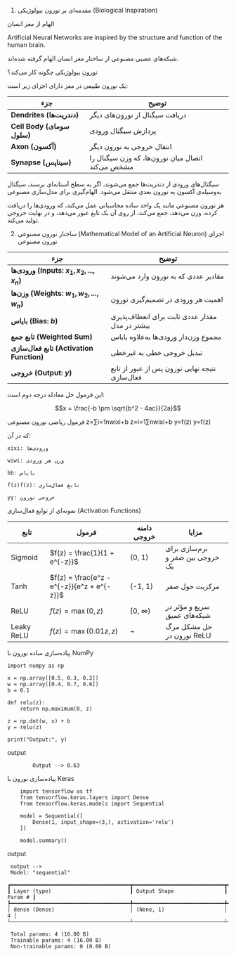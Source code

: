 1. مقدمه‌ای بر نورون بیولوژیکی (Biological Inspiration)
 
 
 الهام از مغز انسان

   Artificial Neural Networks are inspired by the structure and function of the human brain.
     
   شبکه‌های عصبی مصنوعی از ساختار مغز انسان الهام گرفته شده‌اند.


نورون بیولوژیکی چگونه کار می‌کند؟
 

یک نورون طبیعی در مغز دارای اجزای زیر است:

| جزء                        | توضیح                                             |
| -------------------------- | ------------------------------------------------- |
| **Dendrites (دندریت‌ها)**  | دریافت سیگنال از نورون‌های دیگر                   |
| **Cell Body (سومای سلول)** | پردازش سیگنال ورودی                               |
| **Axon (آکسون)**           | انتقال خروجی به نورون دیگر                        |
| **Synapse (سیناپس)**       | اتصال میان نورون‌ها، که وزن سیگنال را مشخص می‌کند |

 سیگنال‌های ورودی از دندریت‌ها جمع می‌شوند، اگر به سطح آستانه‌ای برسند، سیگنال به‌وسیله‌ی آکسون به نورون بعدی منتقل می‌شود.
 الهام‌گیری برای مدل‌سازی مصنوعی

   هر نورون مصنوعی مانند یک واحد ساده محاسباتی عمل می‌کند، که ورودی‌ها را دریافت کرده، وزن می‌دهد، جمع می‌کند، از روی آن یک تابع عبور می‌دهد، و در نهایت خروجی تولید می‌کند.

2. ساختار نورون مصنوعی (Mathematical Model of an Artificial Neuron)
 اجزای نورون مصنوعی


| جزء                                         | توضیح                                          |
| ------------------------------------------- | ---------------------------------------------- |
| **ورودی‌ها (Inputs: $x_1, x_2, ..., x_n$)** | مقادیر عددی که به نورون وارد می‌شوند           |
| **وزن‌ها (Weights: $w_1, w_2, ..., w_n$)**  | اهمیت هر ورودی در تصمیم‌گیری نورون             |
| **بایاس (Bias: $b$)**                       | مقدار عددی ثابت برای انعطاف‌پذیری بیشتر در مدل |
| **تابع جمع (Weighted Sum)**                 | مجموع وزن‌دار ورودی‌ها به‌علاوه بایاس          |
| **تابع فعال‌سازی (Activation Function)**    | تبدیل خروجی خطی به غیرخطی                      |
| **خروجی (Output: $y$)**                     | نتیجه نهایی نورون پس از عبور از تابع فعال‌سازی |




این فرمول حل معادله درجه دوم است:

$$x = \frac{-b \pm \sqrt{b^2 - 4ac}}{2a}$$

فرمول ریاضی نورون مصنوعی
z=∑i=1nwixi+b
z=i=1∑n​wi​xi​+b
y=f(z)
y=f(z)

که در آن:

    xixi​: ورودی‌ها

    wiwi​: وزن هر ورودی

    bb: بایاس

    f(z)f(z): تابع فعال‌سازی

    yy: خروجی نورون


نمونه‌ای از توابع فعال‌سازی (Activation Functions)

| تابع       | فرمول                                      | دامنه خروجی | مزایا                            |
| ---------- | ------------------------------------------ | ----------- | -------------------------------- |
| Sigmoid    | $f(z) = \frac{1}{1 + e^{-z}}$              | (0, 1)      | نرم‌سازی برای خروجی بین صفر و یک |
| Tanh       | $f(z) = \frac{e^z - e^{-z}}{e^z + e^{-z}}$ | (-1, 1)     | مرکزیت حول صفر                   |
| ReLU       | $f(z) = \max(0, z)$                        | \[0, ∞)     | سریع و مؤثر در شبکه‌های عمیق     |
| Leaky ReLU | $f(z) = \max(0.01z, z)$                    | \~          | حل مشکل مرگ نورون در ReLU        |

    
پیاده‌سازی ساده نورون با NumPy


    import numpy as np
    
    x = np.array([0.5, 0.3, 0.2])
    w = np.array([0.4, 0.7, 0.6])
    b = 0.1
    
    def relu(z):
        return np.maximum(0, z)
    
    z = np.dot(w, x) + b
    y = relu(z)
    
    print("Output:", y)

output
            
            Output --> 0.63



پیاده‌سازی نورون با Keras
        
        import tensorflow as tf
        from tensorflow.keras.layers import Dense
        from tensorflow.keras.models import Sequential
        
        model = Sequential([
            Dense(1, input_shape=(3,), activation='relu')
        ])
        
        model.summary()


output

     output -->
     Model: "sequential"
     
    ┏━━━━━━━━━━━━━━━━━━━━━━━━━━━━━━━━━━━━━━┳━━━━━━━━━━━━━━━━━━━━━━━━━━━━━┳━━━━━━━━━━━━━━━━━┓
    ┃ Layer (type)                         ┃ Output Shape                ┃         Param # ┃
    ┡━━━━━━━━━━━━━━━━━━━━━━━━━━━━━━━━━━━━━━╇━━━━━━━━━━━━━━━━━━━━━━━━━━━━━╇━━━━━━━━━━━━━━━━━┩
    │ dense (Dense)                        │ (None, 1)                   │               4 │
    └──────────────────────────────────────┴─────────────────────────────┴─────────────────┘

     Total params: 4 (16.00 B)
     Trainable params: 4 (16.00 B)
     Non-trainable params: 0 (0.00 B)




